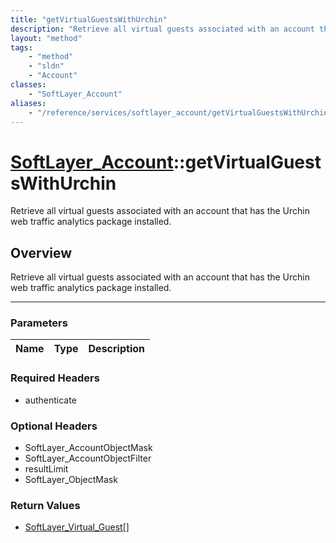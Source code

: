 ```yaml
---
title: "getVirtualGuestsWithUrchin"
description: "Retrieve all virtual guests associated with an account that has the Urchin web traffic analytics package installed."
layout: "method"
tags:
    - "method"
    - "sldn"
    - "Account"
classes:
    - "SoftLayer_Account"
aliases:
    - "/reference/services/softlayer_account/getVirtualGuestsWithUrchin"
---
```

# [SoftLayer_Account](/reference/services/SoftLayer_Account)::getVirtualGuestsWithUrchin


Retrieve all virtual guests associated with an account that has the Urchin web traffic analytics package installed.


## Overview 
Retrieve all virtual guests associated with an account that has the Urchin web traffic analytics package installed.

-----

### Parameters 
|Name | Type | Description |
| --- | --- | --- |


### Required Headers
* authenticate


### Optional Headers
* SoftLayer_AccountObjectMask
* SoftLayer_AccountObjectFilter
* resultLimit
* SoftLayer_ObjectMask

### Return Values
* <a href='/reference/datatypes/SoftLayer_Virtual_Guest'>SoftLayer_Virtual_Guest[] </a>





